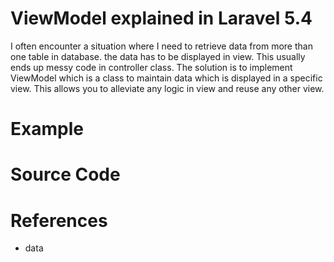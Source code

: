 # ViewModel explained in Laravel 5.4
I often encounter a situation where I need to retrieve data from more than one table in database. the data has to be displayed in view. This usually ends up messy code in controller class. The solution is to implement ViewModel which is a class to maintain data which is displayed in a specific view. This allows you to alleviate any logic in view and reuse any other view. 



# Example

# Source Code

# References
* data
